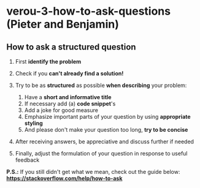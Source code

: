 # verou-3-how-to-ask-questions (Pieter and Benjamin)

## How to ask a structured question

1. First **identify the problem**
2. Check if you **can't already find a solution!**
3. Try to be as **structured** as possible **when describing** your problem:
   1. Have a **short and informative title**
   2. If necessary add (a) **code snippet**'s
   3. Add a joke for good measure
   4. Emphasize important parts of your question by using **appropriate styling**
   5. And please don't make your question too long, **try to be concise**



4. After receiving answers, be appreciative and discuss further if needed
5. Finally, adjust the formulation of your question in response to useful feedback

**P.S.:** If you still didn't get what we mean, check out the guide below: <br>
**https://stackoverflow.com/help/how-to-ask**
